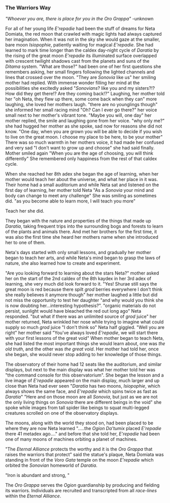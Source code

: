 ### The Warriors Way

_"Whoever you are, there is place for you in the Oro Grappa"_ -unknown

For all of her young life _E'repadie_ had been the stuff of dreams for Neta Domiata, the red moon that crawled with magic lights had always captured her imagination. When it was not in the sky she would gaze at the smaller, bare moon _Isiopophie_, patiently waiting for magical _E'repadie_. She had learned to mark time longer than the caldex day-night cycle of _Daratia_ by the rising of the great moon _E'repadie_ its illuminated surface overlapped with crescent twilight shadows cast from the planets and suns of the _Ditama_ system. "What are those?" had been one of her first questions she remembers asking, her small fingers following the lighted channels and lines that crossed over the moon. "They are _Sonovia_ like us" her smiling mother had replied. With immense wonder filling her mind at the possibilities she excitedly asked "_Sonovians_? like you and my sisters?!? How did they get there!? Are they coming back!?" Laughing, her mother told her "oh Neta, they flew up there, some come back when they can" more laughing, she loved her mothers laugh. "there are no younglings though" she informed her small racing mind "Oh? Can I ever go there?" her voice small next to her mother's vibrant tone. "Maybe you will, one day" her mother replied, the smile and laughing gone from her voice. "why only me?" she had hugged her mother as she spoke, sad now for reasons she did not know. "One day, when you are grown you will be able to decide if you wish to live on the great moon. I choose my place to be here, to be your mother" There was so much warmth in her mothers voice, it had made her confused and very sad "I don't want to grow up and choose" she had said finally. Mother smiled again "When you are the age of choosing, you will think differently" She remembered only happiness from the rest of that caldex cycle.

When she reached her 8th adex she began the age of learning, when her mother would teach her about the universe, and what her place in it was. Their home had a small auditorium and while Neta sat and listened on the first day of learning, her mother told Neta "As a _Sonovia_ your mind and body can change to meet any challenge" She was smiling as sometimes did. "as you become able to learn more, I will teach you more"

Teach her she did.

They began with the nature and properties of the things that made up _Daratia_, taking frequent trips into the surrounding bogs and forests to learn of the plants and animals there. And met her brothers for the first time, it was also the first time she heard her mothers name when she introduced her to one of them.

Neta's days started with only small lessons, and gradually her mother began to teach her arts, and while Neta's mind began to grasp the laws of nature, she also learned how to create and experiment.


"Are you looking forward to learning about the stars Neta?" mother asked her on the start of the 2nd caldex of the 8th kaydex in her 3rd adex of learning, she very much did look forward to it. "Yes! Shurae still says the great moon is red because there spilt _grod_ berries everywhere I don't think she really believes it anymore though" her mother laughed a little but did not miss the opportunity to test her daughter "and why would you think she is now doubting her...interesting hypothesis?". "organic materials do not persist, sunlight would have bleached the red out long ago" Neta responded. "but what if there was an unlimited source of _grod_ juice" her mother returned, Neta wrinkled her nose while trying to imagine what could supply so much _grod_ juice "I don't think so" Neta half giggled. "Well you are right" her mother said "You've always loved _E'repadie_, we will start there with your first lessons of the great void" When mother began to teach Neta, she had listed the most important things she would learn about, one was _the old truth_, and the other was _the great void_. Her mother had told her, once she began, she would never stop adding to her knowledge of those things.

The observatory of their home had 12 seats like the auditorium, and similar displays, but next to the main display was what her mother told her was "the command console for this observatorium". She began the lesson and a live image of _E'repadie_ appeared on the main display, much larger and up close than Neta had ever seen "_Daratia_ has two moons, _Isiopophie_, which always shows the same face, and _E'repadie_ which spins twice as fast as _Daratia_" "Here and on those moon are all _Sonovia_, but just as we are not the only living things on _Sonovia_ there are different beings in the void" she spoke while images from tall spider like beings to squat multi-legged creatures scrolled on one of the observatory displays.


The moons, along with the world they stood on, had been placed to be where they are now Neta learned ".....the _Ogion Da'tumix_ placed _E'repadie_ there 41 metadex ago...." and before that she told her, _E'repadie_ had been one of many moons of machines orbiting a planet of machines.











"The _Eternal Alliance_ protects the worthy and it is the _Oro Grappa_ that raises the warriors that protect" said the statue's plaque, Neta Domiata was standing in front of the _Voro Gata_ temple on the moon _E'repadie_ which orbited the _Sonovian_ homeworld of _Daratia_.

"Iron is abundant and strong, "





The _Oro Grappa_ serves the _Ogion_ guardianship by producing and fielding its warriors. Individuals are recruited and transcripted from all _race-lines_ within the _Eternal Alliance_.
